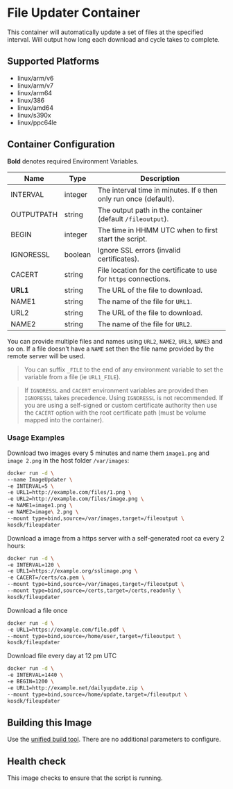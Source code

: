 # File Updater Container

This container will automatically update a set of files at the specified interval.
Will output how long each download and cycle takes to complete.

## Supported Platforms

* linux/arm/v6
* linux/arm/v7
* linux/arm64
* linux/386
* linux/amd64
* linux/s390x
* linux/ppc64le

## Container Configuration

**Bold** denotes required Environment Variables.

| Name       | Type    | Description                                                            |
| ---------- | ------- | ---------------------------------------------------------------------- |
| INTERVAL   | integer | The interval time in minutes. If `0` then only run once (default).     |
| OUTPUTPATH | string  | The output path in the container (default `/fileoutput`).              |
| BEGIN      | integer | The time in HHMM UTC when to first start the script.                   |
| IGNORESSL  | boolean | Ignore SSL errors (invalid certificates).                              |
| CACERT     | string  | File location for the certificate to use for `https` connections.      |
| **URL1**   | string  | The URL of the file to download.                                       |
| NAME1      | string  | The name of the file for `URL1`.                                       |
| URL2       | string  | The URL of the file to download.                                       |
| NAME2      | string  | The name of the file for `URL2`.                                       |

You can provide multiple files and names using `URL2`, `NAME2`, `URL3`, `NAME3` and so on. If a file doesn't have a `NAME` set then the file name provided by the remote server will be used.

> You can suffix  `_FILE` to the end of any environment variable to set the variable from a file (ie `URL1_FILE`).

> If `IGNORESSL` and `CACERT` environment variables are provided then `IGNORESSL` takes precedence. Using `IGNORESSL` is not recommended. If you are using a self-signed or custom certificate authority then use the `CACERT` option with the root certificate path (must be volume mapped into the container).

### Usage Examples

Download two images every 5 minutes and name them `image1.png` and `image 2.png` in the host folder `/var/images`:

```sh
docker run -d \
--name ImageUpdater \
-e INTERVAL=5 \
-e URL1=http://example.com/files/1.png \
-e URL2=http://example.com/files/image.png \
-e NAME1=image1.png \
-e NAME2=image\ 2.png \
--mount type=bind,source=/var/images,target=/fileoutput \
kosdk/fileupdater
```

Download a image from a https server with a self-generated root ca every 2 hours:

```sh
docker run -d \
-e INTERVAL=120 \
-e URL1=https://example.org/sslimage.png \
-e CACERT=/certs/ca.pem \
--mount type=bind,source=/var/images,target=/fileoutput \
--mount type=bind,source=/certs,target=/certs,readonly \
kosdk/fileupdater
```

Download a file once

```sh
docker run -d \
-e URL1=https://example.com/file.pdf \
--mount type=bind,source=/home/user,target=/fileoutput \
kosdk/fileupdater
```

Download file every day at 12 pm UTC

```sh
docker run -d \
-e INTERVAL=1440 \
-e BEGIN=1200 \
-e URL1=http://example.net/dailyupdate.zip \
--mount type=bind,source=/home/update,target=/fileoutput \
kosdk/fileupdater
```

## Building this Image

Use the [unified build tool](/README.md#building-images).
There are no additional parameters to configure.

## Health check

This image checks to ensure that the script is running.
